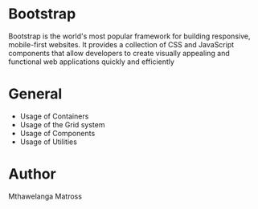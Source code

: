 # Bootstrap
Bootstrap is the world's most popular framework for building responsive, mobile-first websites. It provides a collection of CSS and JavaScript components that allow developers to create visually appealing and functional web applications quickly and efficiently

# General
* Usage of Containers
* Usage of the Grid system
* Usage of Components
* Usage of Utilities

# Author
Mthawelanga Matross
